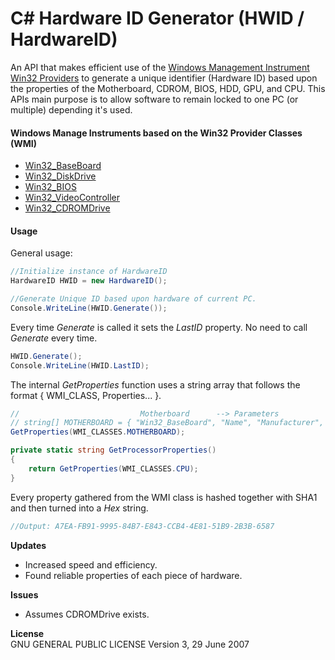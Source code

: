 # C# Hardware ID Generator (HWID / HardwareID)
An API that makes efficient use of the [Windows Management Instrument Win32 Providers](https://msdn.microsoft.com/en-us/library/aa394388(v=vs.85).aspx) to generate a unique identifier (Hardware ID) based upon the properties of the Motherboard, CDROM, BIOS, HDD, GPU, and CPU. This APIs main purpose is to allow software to remain locked to one PC (or multiple) depending it's used.

#### Windows Manage Instruments based on the Win32 Provider Classes (WMI) 
- [Win32_BaseBoard](https://msdn.microsoft.com/en-us/library/aa394072(v=vs.85).aspx)
- [Win32_DiskDrive](https://msdn.microsoft.com/en-us/library/aa394132(v=vs.85).aspx)
- [Win32_BIOS](https://msdn.microsoft.com/en-us/library/aa394077(v=vs.85).aspx)
- [Win32_VideoController](https://msdn.microsoft.com/en-us/library/aa394512(v=vs.85).aspx)
- [Win32_CDROMDrive](https://msdn.microsoft.com/en-us/library/aa394081(v=vs.85).aspx)

#### Usage

General usage:
```cs
//Initialize instance of HardwareID
HardwareID HWID = new HardwareID();

//Generate Unique ID based upon hardware of current PC.
Console.WriteLine(HWID.Generate());
```

Every time *Generate* is called it sets the *LastID* property. No need to call *Generate* every time.
```cs
HWID.Generate();
Console.WriteLine(HWID.LastID);
```

The internal *GetProperties* function uses a string array that follows the format { WMI_CLASS, Properties... }.
```cs  
//                           Motherboard      --> Parameters
// string[] MOTHERBOARD = { "Win32_BaseBoard", "Name", "Manufacturer", "Version" };
GetProperties(WMI_CLASSES.MOTHERBOARD);

private static string GetProcessorProperties()
{
    return GetProperties(WMI_CLASSES.CPU);
}
```  

Every property gathered from the WMI class is hashed together with SHA1 and then turned into a *Hex* string.
```cs
//Output: A7EA-FB91-9995-84B7-E843-CCB4-4E81-51B9-2B3B-6587
```  
**Updates**
- Increased speed and efficiency.
- Found reliable properties of each piece of hardware.

**Issues**
- Assumes CDROMDrive exists.  

**License**  
GNU GENERAL PUBLIC LICENSE Version 3, 29 June 2007
